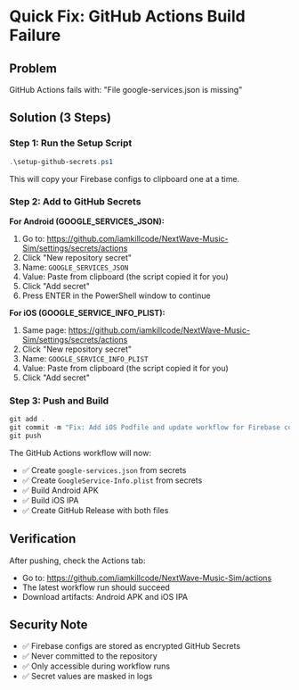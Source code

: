 # Quick Fix: GitHub Actions Build Failure

## Problem
GitHub Actions fails with: "File google-services.json is missing"

## Solution (3 Steps)

### Step 1: Run the Setup Script
```powershell
.\setup-github-secrets.ps1
```

This will copy your Firebase configs to clipboard one at a time.

### Step 2: Add to GitHub Secrets

**For Android (GOOGLE_SERVICES_JSON):**
1. Go to: https://github.com/iamkillcode/NextWave-Music-Sim/settings/secrets/actions
2. Click "New repository secret"
3. Name: `GOOGLE_SERVICES_JSON`
4. Value: Paste from clipboard (the script copied it for you)
5. Click "Add secret"
6. Press ENTER in the PowerShell window to continue

**For iOS (GOOGLE_SERVICE_INFO_PLIST):**
1. Same page: https://github.com/iamkillcode/NextWave-Music-Sim/settings/secrets/actions
2. Click "New repository secret"
3. Name: `GOOGLE_SERVICE_INFO_PLIST`
4. Value: Paste from clipboard (the script copied it for you)
5. Click "Add secret"

### Step 3: Push and Build
```powershell
git add .
git commit -m "Fix: Add iOS Podfile and update workflow for Firebase configs"
git push
```

The GitHub Actions workflow will now:
- ✅ Create `google-services.json` from secrets
- ✅ Create `GoogleService-Info.plist` from secrets
- ✅ Build Android APK
- ✅ Build iOS IPA
- ✅ Create GitHub Release with both files

## Verification

After pushing, check the Actions tab:
- Go to: https://github.com/iamkillcode/NextWave-Music-Sim/actions
- The latest workflow run should succeed
- Download artifacts: Android APK and iOS IPA

## Security Note
- ✅ Firebase configs are stored as encrypted GitHub Secrets
- ✅ Never committed to the repository
- ✅ Only accessible during workflow runs
- ✅ Secret values are masked in logs
